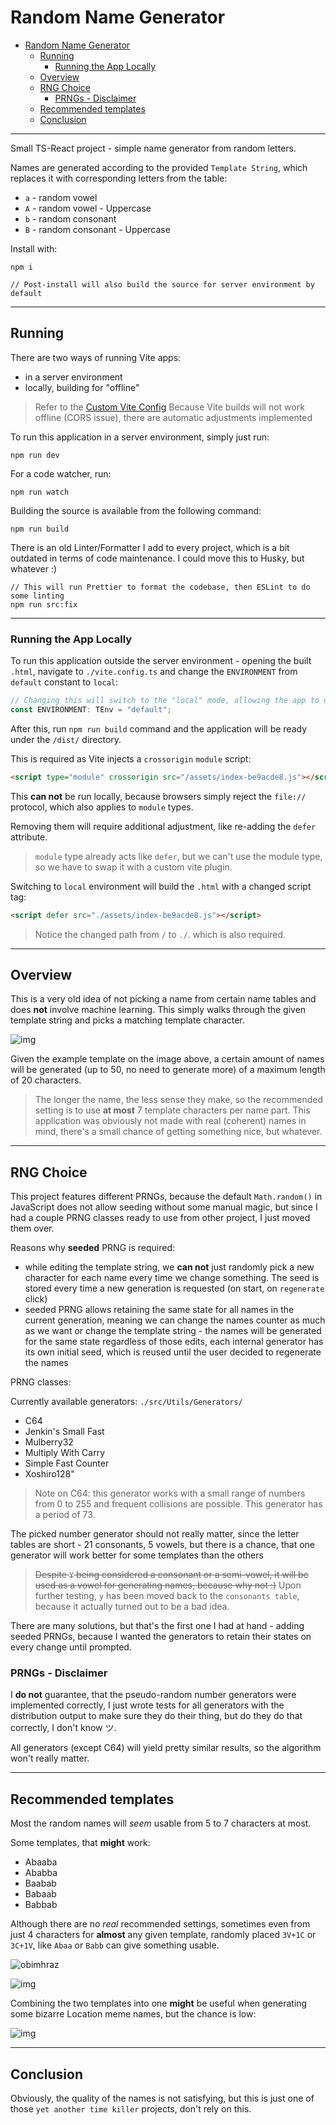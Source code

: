 # Random Name Generator

- [Random Name Generator](#random-name-generator)
  - [Running](#running)
    - [Running the App Locally](#running-the-app-locally)
  - [Overview](#overview)
  - [RNG Choice](#rng-choice)
    - [PRNGs - Disclaimer](#prngs---disclaimer)
  - [Recommended templates](#recommended-templates)
  - [Conclusion](#conclusion)

---

Small TS-React project - simple name generator from random letters.

Names are generated according to the provided `Template String`, which replaces it with corresponding letters from the table:

- `a` - random vowel
- `A` - random vowel - Uppercase
- `b` - random consonant
- `B` - random consonant - Uppercase

Install with:

```plaintext
npm i

// Post-install will also build the source for server environment by default
```

---

## Running

There are two ways of running Vite apps:

- in a server environment
- locally, building for "offline"

> Refer to the [Custom Vite Config](https://github.com/DarkStoorM/Name-Generator/blob/main/vite.config.ts#L27)
> Because Vite builds will not work offline (CORS issue), there are automatic adjustments implemented

To run this application in a server environment, simply just run:

```plaintext
npm run dev
```

For a code watcher, run:

```plaintext
npm run watch
```

Building the source is available from the following command:

```plaintext
npm run build
```

There is an old Linter/Formatter I add to every project, which is a bit outdated in terms of code maintenance. I could move this to Husky, but whatever :)

```plaintext
// This will run Prettier to format the codebase, then ESLint to do some linting
npm run src:fix
```

---

### Running the App Locally

To run this application outside the server environment - opening the built `.html`, navigate to `./vite.config.ts` and change the `ENVIRONMENT` from `default` constant to `local`:

```ts
// Changing this will switch to the "local" mode, allowing the app to open without a server
const ENVIRONMENT: TEnv = "default";
```

After this, run `npm run build` command and the application will be ready under the `/dist/` directory.

This is required as Vite injects a `crossorigin` `module` script:

```html
<script type="module" crossorigin src="/assets/index-be9acde8.js"></script>
```

This **can not** be run locally, because browsers simply reject the `file://` protocol, which also applies to `module` types.

Removing them will require additional adjustment, like re-adding the `defer` attribute.

> `module` type already acts like `defer`, but we can't use the module type, so we have to swap it with a custom vite plugin.

Switching to `local` environment will build the `.html` with a changed script tag:

```html
<script defer src="./assets/index-be9acde8.js"></script>
```

> Notice the changed path from `/` to `./`. which is also required.

---

## Overview

This is a very old idea of not picking a name from certain name tables and does **not** involve machine learning. This simply walks through the given template string and picks a matching template character.

![img](https://user-images.githubusercontent.com/7021295/247234710-2ff84dcc-d221-4981-b5a8-cdbd346a303d.png)

Given the example template on the image above, a certain amount of names will be generated (up to 50, no need to generate more) of a maximum length of 20 characters.

> The longer the name, the less sense they make, so the recommended setting is to use **at most** 7 template characters per name part.
> This application was obviously not made with real (coherent) names in mind, there's a small chance of getting something nice, but whatever.

---

## RNG Choice

This project features different PRNGs, because the default `Math.random()` in JavaScript does not allow seeding without some manual magic, but since I had a couple PRNG classes ready to use from other project, I just moved them over.

Reasons why **seeded** PRNG is required:

- while editing the template string, we **can not** just randomly pick a new character for each name every time we change something. The seed is stored every time a new generation is requested (on start, on `regenerate` click)
- seeded PRNG allows retaining the same state for all names in the current generation, meaning we can change the names counter as much as we want or change the template string - the names will be generated for the same state regardless of those edits, each internal generator has its own initial seed, which is reused until the user decided to regenerate the names

PRNG classes:

Currently available generators: `./src/Utils/Generators/`

- C64
- Jenkin's Small Fast
- Mulberry32
- Multiply With Carry
- Simple Fast Counter
- Xoshiro128"

> Note on C64: this generator works with a small range of numbers from 0 to 255 and frequent collisions are possible. This generator has a period of 73.

The picked number generator should not really matter, since the letter tables are short - 21 consonants, 5 vowels, but there is a chance, that one generator will work better for some templates than the others

> ~~Despite `Y` being considered a consonant or a semi-vowel, it will be used as a vowel for generating names, because why not :)~~
> Upon further testing, `y` has been moved back to the `consonants table`, because it actually turned out to be a bad idea.

There are many solutions, but that's the first one I had at hand - adding seeded PRNGs, because I wanted the generators to retain their states on every change until prompted.

### PRNGs - Disclaimer

I **do not** guarantee, that the pseudo-random number generators were implemented correctly, I just wrote tests for all generators with the distribution output to make sure they do their thing, but do they do that correctly, I don't know ツ.

All generators (except C64) will yield pretty similar results, so the algorithm won't really matter.

---

## Recommended templates

Most the random names will *seem* usable from 5 to 7 characters at most.

Some templates, that **might** work:

- Abaaba
- Ababba
- Baabab
- Babaab
- Babbab

Although there are no *real* recommended settings, sometimes even from just 4 characters for **almost** any given template, randomly placed `3V+1C` or `3C+1V`, like `Abaa` or `Babb` can give something usable.

![obimhraz](https://user-images.githubusercontent.com/7021295/247231148-235b524f-2347-478c-b695-6078e30c406a.png)

![img](https://user-images.githubusercontent.com/7021295/247231351-2f4d3508-e168-46a2-b2c9-d04f7e7968a6.png)

Combining the two templates into one **might** be useful when generating some bizarre Location meme names, but the chance is low:

![img](https://user-images.githubusercontent.com/7021295/247232365-4db41104-029f-4159-9b09-7903b7fdb0d3.png)

---

## Conclusion

Obviously, the quality of the names is not satisfying, but this is just one of those `yet another time killer` projects, don't rely on this.
